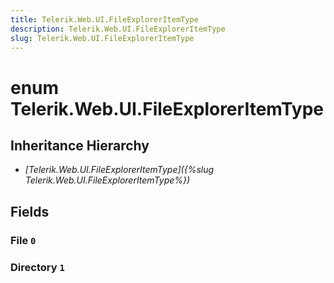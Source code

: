```yaml
---
title: Telerik.Web.UI.FileExplorerItemType
description: Telerik.Web.UI.FileExplorerItemType
slug: Telerik.Web.UI.FileExplorerItemType
---
```


# enum Telerik.Web.UI.FileExplorerItemType

## Inheritance Hierarchy

* *[Telerik.Web.UI.FileExplorerItemType]({%slug Telerik.Web.UI.FileExplorerItemType%})*

## Fields

### File `0`

### Directory `1`


